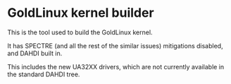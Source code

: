 # GoldLinux kernel builder

This is the tool used to build the GoldLinux kernel.

It has SPECTRE (and all the rest of the similar issues) mitigations disabled, and DAHDI built in.

This includes the new UA32XX drivers, which are not currently available in the standard DAHDI tree.


